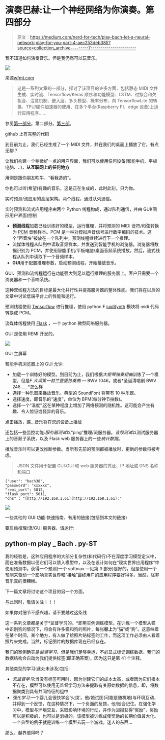 # 演奏巴赫:让一个神经网络为你演奏。第四部分

> 原文：<https://medium.com/nerd-for-tech/play-bach-let-a-neural-network-play-for-you-part-4-aec253deb385?source=collection_archive---------7----------------------->

我不知道如何演奏音乐。但是我仍然可以玩音乐。

![](img/dea385b93a86fd12faf702dcd6d70c6e.png)

来源[wfmt.com](https://www.wfmt.com/2017/05/31/composers-smile/)

> 这是一系列文章的一部分，探讨了该项目的许多方面，包括静态 MIDI 文件生成、实时流、Tensorflow/Keras 顺序和功能模型、LSTM、过拟合和欠拟合、注意机制、嵌入层、多头模型、概率分布、向 TensorflowLite 的转换、TPU/硬件加速器的使用、在多个平台(Raspberry PI、edge 设备)上运行应用程序……

参见[第一部分](https://pboudalier.medium.com/play-bach-let-a-neural-network-play-for-you-part-1-596e54b1c912)。第二部分。[第三部](/nerd-for-tech/play-bach-let-a-neural-network-play-for-you-part-3-9f59c9a5d57f)。

github 上有完整的代码

到目前为止，我们已经生成了一个 MIDI 文件，并在我们的桌面上播放了它。有点无聊？

让我们构建一个稍微好一点的用户界面，我们可以使用任何设备(智能手机、平板电脑、..)，**从互联网上的任何地方**

用例是跟你朋友吹牛，“看我造的”。

你也可以听(希望)有趣的音乐，这是正在生成的，此时此刻，只为你。

实时预测/流应用的高层架构。两个线程，通过队列通信。

实时预测和流式应用程序由两个 Python 线程构成，通过队列通信，并由 GUI(图形用户界面)控制

*   **预测线程**加载已经训练好的模型，运行推理，并将预测的 MIDI 音符/和弦转换为 [PCM](https://en.wikipedia.org/wiki/Pulse-code_modulation) 音频样本。PCM 是一种对模拟声音信号进行数字编码的技术。这个“声音块”被放在一个队列中，预测线程继续进行下一个推理。
*   流媒体线程从队列中读取音频样本，并发送到智能手机的浏览器。浏览器将数据识别为 PCM，并使用智能手机/平板电脑/桌面音频系统播放。然后，流式线程从队列中读取下一个音频样本。
*   **GUI**用于配置推理参数，启动预测线程，开始播放音乐。

GUI、预测和流线程运行在功能强大到足以运行推理的服务器上。客户只需要一个浏览器和一个音响系统。

这种双线程方法的目标是最大化并行性并提高服务器的整体性能。我们将在以后的文章中讨论低端平台上的性能和运行。

预测线程使用 [Tensorflow](https://www.tensorflow.org/) 进行推理，使用 python F [luidSynth](https://www.fluidsynth.org/) 模块将 midi 代码转换成 PCM。

流媒体线程使用 [Flask](https://flask.palletsprojects.com/en/2.0.x/) ，一个 python 微型网络服务器。

GUI 是使用 REMI 开发的。

![](img/6bba811d5d30f85dbb0a2b7209b53470.png)

GUI 主屏幕

智能手机浏览器上的 GUI 允许:

*   加载一个训练好的模型。到目前为止，我们根据*大提琴独奏组曲*训练了一个模型，但是*F 大调第一勃兰登堡协奏曲* — BWV 1046，或者*圣诞清唱剧 BWV 248……*怎么样
*   选择一种乐器来播放音乐。典型的 SoundFont 将带有 10 种乐器。
*   选择速度，即音乐的“速度”，单位为 BPM(每分钟节拍数)。
*   选择一个“温度”,这在某种程度上增加了网络预测的随机性。这可能会产生有趣、令人惊讶或怪异的音乐。

点击播放，瞧…音乐将在您的设备上播放

还包括一些监控功能:*服务器测试*以“ping”推理/流服务器，*音频测试*以测试服务器上的音频子系统，以及 Flask web 服务器上的一些*统计数据*。

播放音乐时可以更改推断参数。当所有先前的预测都被播放时，更新的参数将被考虑。

> JSON 文件用于配置 GUI:GUI 和 web 服务器的凭证、IP 地址或 DNS 名称和端口

```
{"user": "bach38",
"password": "xxxxxx",
"remi_port": 5012,
"flask_port": 5011,
"dns" : "[http://192.168.1.61](http://192.168.1.61):"
```

![](img/b5f581b213451456ac296563f6481e44.png)

一些其他的 GUI 功能:快速指南、有用的链接(包括到本文的链接)

要启动推理/流/GUI 服务器，请运行:

## p**ython-m play _ Bach . py-ST**

我的经验是，这种应用程序的大部分复杂性(和代码行)不在深度学习模型定义中，而在准备数据以便它们可以馈入模型中，以及在设计如何在“现实世界应用程序”中使用预测中。获得一个预测(一个 softmax —见第 3 部分)是好的，但是使用一个预测来驱动一个影响真实世界和“接触”最终用户的应用程序要好得多。当然，除非音乐真的很糟糕。

下一篇文章将讨论这个项目的另一个方面。

与此同时，敬请关注！！！

如果你对细节不感兴趣，请不要越过这条线

这一系列文章都是关于*监督学习的。*即用实例训练模型。在训练一个模型从猫中识别狗的情况下，将会有许多猫和狗的照片，每张**标上**为“猫”或“狗”。这意味着在某个时间，某个地方，有人做了给照片贴标签的工作，而这项工作必须由人看着照片来完成。当然，标记图片的数据库现在已经存在。

我们的案例确实是*监督学习*，但是我们足够幸运，不必显式标记训练数据。我们的数据结构会自动为我们提供标签(即正确答案)，因为这只是第 41 个注释。

其他类型的学习(此处未涉及)包括:

*   *无监督学习*:当没有标签可用时，因为创建它们的成本太高，或者因为它们根本不存在，模型可以使用无监督学习方法来提取有关原始数据的信息，即，将数据聚类到具有共同特征的组中
*   *强化学习*:一个婴儿会很快学会‘火烧’。他/她试图(可能是随机地)与环境互动，并得到一个反馈，在这种情况下，一个负面的反馈，他/她会记住。在强化学习中，模型与环境交互，采取影响环境的行动，并作为回报获得“奖励”，奖励可以是积极的，也可以是消极的。该模型被训练成使奖励的长期价值最大化。一个典型的例子就是训练一个模型去玩一个游戏。迷人的东西…

那么，越界值得吗？